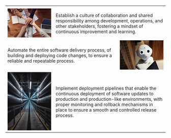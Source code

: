 <!--(dl
(section-meta
    (title How do I go about it))
)-->

<!-- markdownlint-disable -->
<table style="border=none!important">
<tr><td width=30%></td><td width=40%></td><td width=30%></td></tr>
<tr>

<!-- 1st Item -->
<td>
    <img src="./images/cd/pexels-fauxels-3184418.jpg" >
</td>
<td colspan="2">
<!-- markdownlint-restore -->

<!-- (dl (# 1. Focus on a Culture of Collaboration)) -->

Establish a culture of collaboration and shared responsibility among development, operations, and other stakeholders, fostering a mindset of continuous improvement and learning.

<!-- markdownlint-disable -->
</td>
</tr>

<!-- 2nd Item -->
<tr>
<td colspan="2">
<!-- markdownlint-restore -->

<!-- (dl (# 2. Automation)) -->

Automate the entire software delivery process, of building and deploying code changes, to ensure a reliable and repeatable process.

<!-- markdownlint-disable -->
</td>
<td width=30%>
    <img src="./images/cd/pexels-alex-knight-2599244.jpg" >
</td>
</tr>

<tr>

<!-- 3rd Item -->
<td>
    <img src="./images/cd/pexels-just-a-couple-photos-3421636.jpg" >
</td>
<td colspan="2">
<!-- markdownlint-restore -->

<!-- (dl (# 3. Setup Pipelines)) -->

Implement deployment pipelines that enable the continuous deployment of software updates to production and production-like environments, with proper monitoring and rollback mechanisms in place to ensure a smooth and controlled release process.

<!-- markdownlint-disable -->
</td>
</tr>

</table>
<!-- markdownlint-restore -->
